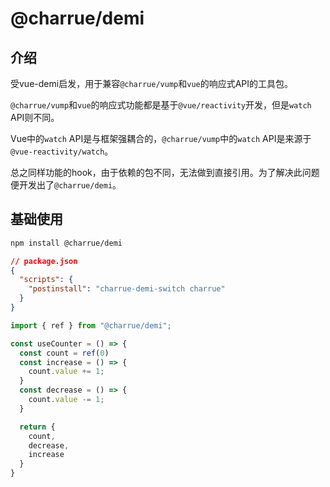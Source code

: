 # @charrue/demi

## 介绍
受vue-demi启发，用于兼容`@charrue/vump`和`vue`的响应式API的工具包。

`@charrue/vump`和`vue`的响应式功能都是基于`@vue/reactivity`开发，但是`watch` API则不同。

Vue中的`watch` API是与框架强耦合的，`@charrue/vump`中的`watch` API是来源于`@vue-reactivity/watch`。


总之同样功能的hook，由于依赖的包不同，无法做到直接引用。为了解决此问题便开发出了`@charrue/demi`。


## 基础使用
``` bash
npm install @charrue/demi
```

``` json
// package.json
{
  "scripts": {
    "postinstall": "charrue-demi-switch charrue"
  }
}
```

``` js
import { ref } from "@charrue/demi";

const useCounter = () => {
  const count = ref(0)
  const increase = () => {
    count.value += 1;
  }
  const decrease = () => {
    count.value -= 1;
  }

  return {
    count,
    decrease,
    increase
  }
}
```

